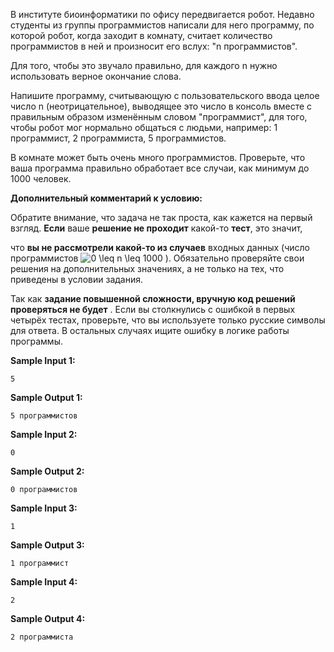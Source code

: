 В институте биоинформатики по офису передвигается робот. Недавно студенты из группы программистов написали для него программу, по которой робот, когда заходит в комнату, считает количество программистов в ней и произносит его вслух: "n программистов".

Для того, чтобы это звучало правильно, для каждого n нужно использовать верное окончание слова.

Напишите программу, считывающую с пользовательского ввода целое число n (неотрицательное), выводящее это число в консоль вместе с правильным образом изменённым словом "программист", для того, чтобы робот мог нормально общаться с людьми, например: 1 программист, 2 программиста, 5 программистов.

В комнате может быть очень много программистов. Проверьте, что ваша программа правильно обработает все случаи, как минимум до 1000 человек.

**Дополнительный комментарий к условию:**

Обратите внимание, что задача не так проста, как кажется на первый взгляд. **Если** ваше **решение не проходит** какой-то **тест**, это значит,

что **вы не рассмотрели какой-то из случаев** входных данных (число программистов  <img src="https://latex.codecogs.com/svg.image?0&space;\leq&space;n&space;\leq&space;1000" title="0 \leq n \leq 1000" /> ). Обязательно проверяйте свои решения на дополнительных значениях, а не только на тех, что приведены в условии задания.

Так как **задание повышенной сложности, вручную код решений проверяться не будет** . Если вы столкнулись с ошибкой в первых четырёх тестах, проверьте, что вы используете только русские символы для ответа. В остальных случаях ищите ошибку в логике работы программы.

**Sample Input 1:**

```commandline
5
```


**Sample Output 1:**

```commandline
5 программистов
```


**Sample Input 2:**

```commandline
0
```


**Sample Output 2:**

```commandline
0 программистов
```


**Sample Input 3:**

```commandline
1
```


**Sample Output 3:**

```commandline
1 программист
```


**Sample Input 4:**

```commandline
2
```


**Sample Output 4:**

```commandline
2 программиста
```


